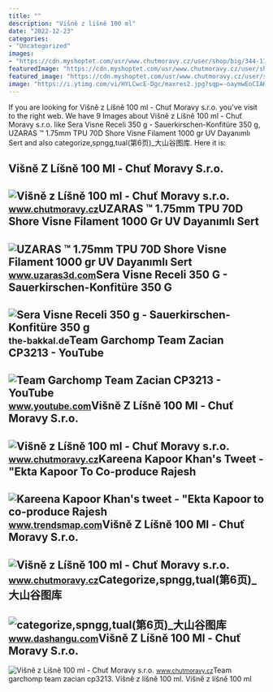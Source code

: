 ```yaml
---
title: ""
description: "Višně z líšně 100 ml"
date: "2022-12-23"
categories:
- "Uncategorized"
images:
- "https://cdn.myshoptet.com/usr/www.chutmoravy.cz/user/shop/big/344-11_visne-12.jpg?5f840e49"
featuredImage: "https://cdn.myshoptet.com/usr/www.chutmoravy.cz/user/shop/big/344_visne-1.jpg?5f840e27"
featured_image: "https://cdn.myshoptet.com/usr/www.chutmoravy.cz/user/shop/big/344-11_visne-12.jpg?5f840e49"
image: "https://i.ytimg.com/vi/HYLCwcE-Dgc/maxres2.jpg?sqp=-oaymwEoCIAKENAF8quKqQMcGADwAQH4AYwCgALgA4oCDAgAEAEYRSBHKGUwDw==&amp;rs=AOn4CLC_ulBvmvqa2cf2uT56Qfk3FCYaDA"
---
```


If you are looking for Višně z Líšně 100 ml - Chuť Moravy s.r.o. you've visit to the right web. We have 9 Images about Višně z Líšně 100 ml - Chuť Moravy s.r.o. like Sera Visne Receli 350 g - Sauerkirschen-Konfitüre 350 g, UZARAS ™ 1.75mm TPU 70D Shore Visne Filament 1000 gr UV Dayanımlı Sert and also categorize,spngg,tual(第6页)\_大山谷图库. Here it is:

Višně Z Líšně 100 Ml - Chuť Moravy S.r.o.
-----------------------------------------

 ![Višně z Líšně 100 ml - Chuť Moravy s.r.o.](https://cdn.myshoptet.com/usr/www.chutmoravy.cz/user/shop/big/344-3_visne-4.jpg?5f840e34) <small>www.chutmoravy.cz</small>UZARAS ™ 1.75mm TPU 70D Shore Visne Filament 1000 Gr UV Dayanımlı Sert
----------------------------------------------------------------------

 ![UZARAS ™ 1.75mm TPU 70D Shore Visne Filament 1000 gr UV Dayanımlı Sert](https://www.uzaras3d.com/image/cache/catalog/70dtpu/visne2-1000x1000w.jpg) <small>www.uzaras3d.com</small>Sera Visne Receli 350 G - Sauerkirschen-Konfitüre 350 G
-------------------------------------------------------

 ![Sera Visne Receli 350 g - Sauerkirschen-Konfitüre 350 g](https://the-bakkal.de/1129-large_default/sera-visne-receli-350-g-sauerkirschen-konfiture-350-g.jpg) <small>the-bakkal.de</small>Team Garchomp Team Zacian CP3213 - YouTube
------------------------------------------

 ![Team Garchomp Team Zacian CP3213 - YouTube](https://i.ytimg.com/vi/HYLCwcE-Dgc/maxres2.jpg?sqp=-oaymwEoCIAKENAF8quKqQMcGADwAQH4AYwCgALgA4oCDAgAEAEYRSBHKGUwDw==&rs=AOn4CLC_ulBvmvqa2cf2uT56Qfk3FCYaDA) <small>www.youtube.com</small>Višně Z Líšně 100 Ml - Chuť Moravy S.r.o.
-----------------------------------------

 ![Višně z Líšně 100 ml - Chuť Moravy s.r.o.](https://cdn.myshoptet.com/usr/www.chutmoravy.cz/user/shop/big/344-11_visne-12.jpg?5f840e49) <small>www.chutmoravy.cz</small>Kareena Kapoor Khan's Tweet - "Ekta Kapoor To Co-produce Rajesh
---------------------------------------------------------------

 ![Kareena Kapoor Khan's tweet - "Ekta Kapoor to co-produce Rajesh](https://pbs.twimg.com/media/Fcyada8X0AANSFu.jpg) <small>www.trendsmap.com</small>Višně Z Líšně 100 Ml - Chuť Moravy S.r.o.
-----------------------------------------

 ![Višně z Líšně 100 ml - Chuť Moravy s.r.o.](https://cdn.myshoptet.com/usr/www.chutmoravy.cz/user/shop/big/344_visne-1.jpg?5f840e27) <small>www.chutmoravy.cz</small>Categorize,spngg,tual(第6页)\_大山谷图库
---------------------------------

 ![categorize,spngg,tual(第6页)_大山谷图库](http://support.cytobank.org/hc/article_attachments/360015476991/image2.jpg) <small>www.dashangu.com</small>Višně Z Líšně 100 Ml - Chuť Moravy S.r.o.
-----------------------------------------

 ![Višně z Líšně 100 ml - Chuť Moravy s.r.o.](https://cdn.myshoptet.com/usr/www.chutmoravy.cz/user/shop/big/344-1_visne-2.jpg?5f840e2d) <small>www.chutmoravy.cz</small>Team garchomp team zacian cp3213. Višně z líšně 100 ml. Višně z líšně 100 ml
